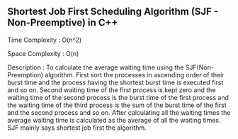 ## **Shortest Job First Scheduling Algorithm (SJF - Non-Preemptive) in C++**

Time Complexity : O(n^2)

Space Complexity : O(n)

Description : To calculate the average waiting time using the SJF(Non- Preemption)
algorithm. First sort the processes in ascending order of their burst time and the process having
the shortest burst time is executed first and so on. Second waiting time of the first process is kept
zero and the waiting time of the second process is the burst time of the first process and the
waiting time of the third process is the sum of the burst time of the first and the second process
and so on. After calculating all the waiting times the average waiting time is calculated as the
average of all the waiting times. SJF mainly says shortest job first the algorithm. 